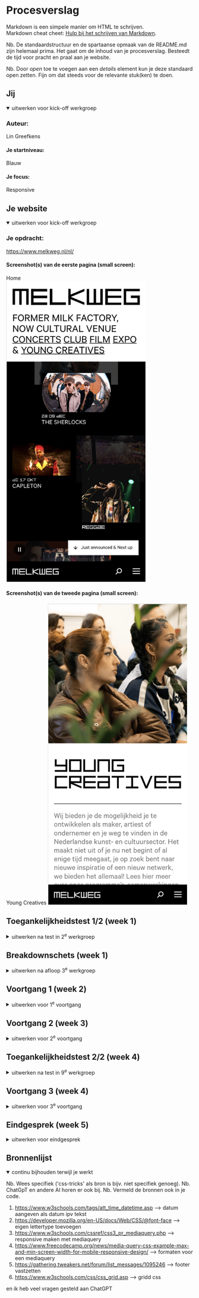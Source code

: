 # Procesverslag
Markdown is een simpele manier om HTML te schrijven.  
Markdown cheat cheet: [Hulp bij het schrijven van Markdown](https://github.com/adam-p/markdown-here/wiki/Markdown-Cheatsheet).

Nb. De standaardstructuur en de spartaanse opmaak van de README.md zijn helemaal prima. Het gaat om de inhoud van je procesverslag. Besteedt de tijd voor pracht en praal aan je website.

Nb. Door *open* toe te voegen aan een *details* element kun je deze standaard open zetten. Fijn om dat steeds voor de relevante stuk(ken) te doen.





## Jij

<details open>
  <summary>uitwerken voor kick-off werkgroep</summary>

  ### Auteur:
Lin Greefkens

  #### Je startniveau:
Blauw

  #### Je focus:
Responsive
 
</details>





## Je website

<details open>
  <summary>uitwerken voor kick-off werkgroep</summary>

  ### Je opdracht:
  https://www.melkweg.nl/nl/

  #### Screenshot(s) van de eerste pagina (small screen): 
  Home  
  <img src="images/homescreen.png" width="375px" alt="Homescreen Melkweg">

  #### Screenshot(s) van de tweede pagina (small screen):
  Young Creatives 
  <img src="images/youngcreatives.png" width="375px" alt="Young Creatives">
 
</details>



## Toegankelijkheidstest 1/2 (week 1)

<details>
  <summary>uitwerken na test in 2<sup>e</sup> werkgroep</summary>

  ### Bevindingen
  - met spasmes kun je lastig een website gebruiken
  - een screenreader is best lastig te volgen. 
    hij leest vaak dingen pas voor als je iets selecteert. Maar als je blind bent kun je dat niet zelf selecteren.
  - als je kleurenblind bent lijken de kleuren rood en groen op elkaar. hier moet je dus rekening 
    mee houden bij het designen van een website
  - als slechtziende is een groot contrast in een website erg prettig

</details>


## Breakdownschets (week 1)

<details>
  <summary>uitwerken na afloop 3<sup>e</sup> werkgroep</summary>

  ### pagina 1: 
  <img src="readme-images/Melkweg-breakdown schets_Home.png" width="375px" alt="breakdown van pagina 1">

  ### pagina 2: 
  <img src="readme-images/Melkweg-breakdown schets_YoungCreatives.png" width="375px" alt="bbreakdown van pagina 2">

</details>





## Voortgang 1 (week 2)

<details>
  <summary>uitwerken voor 1<sup>e</sup> voortgang</summary>

  ### Stand van zaken
  Op zich loop ik redelijk op schema, denk ik. Ik heb niet echt een planning maar ik ga steeds aan de slag met wat op dat moment lukt. Ik heb diepe dalen en hoge pieken bij dit vak haha. Wanneer een onderdeel niet lukt ga ik aan de slag met een andere onderdeel, en bewaar ik het geen wat niet lukt voor een andere keer.
  Wat ik op dit moment lastig vind is het opbouwen van het Grid. Het is namelijk nogal een complexe vormgeving die niet op gelijke rijen en kollomen staat. Ook het responsive maken van sommige onderdelen lukt nog niet zo makkelijk, zoals bijvoorbeeld de h1. Waar ik ook wel een beetje tegenop zie is een animatie maken van de H1. Maar ik ga mijn best doen.

  Screenshots responsive H1:
  <img src="readme-images/screenshot_h1_iphone" alt="screenshot h1 iphone">
  <img src="readme-images/screenshot_h1_desktop" alt="screenshot h1 desktop">

  Screenshot Grid:
  <img src="readme-images/screenshot_grid" alt="screenshot Grid">



  ### Agenda voor meeting
  samen met je groepje opstellen

  | Lin Greefkens    | student 2          | student 3    | student 4        |
  | ---              | ---                | ---          | ---              |
  | site doorlopen   | en dit             | en ik dit    | en dan ik dat    |
  | onderdelen die   | dit als er tijd is | nog een punt | dit wil ik zeker |
  | nog niet lukken  | ...                | ...          | ...              |


  ### Verslag van meeting
  hier na afloop snel de uitkomsten van de meeting vastleggen

  - mijn vragen zijn beantwoord en ik kan weer verder met html css
    bijvoorbeeld: mijn grid lukte niet en daar kreeg ik tips bij. 
    en de knoppen op de home page lukte niet met Javascript. ook hier kreeg ik tips voor om weer verder te kunnen.

</details>





## Voortgang 2 (week 3)

<details>
  <summary>uitwerken voor 2<sup>e</sup> voortgang</summary>

  ### Stand van zaken
  hier dit ging goed & dit was lastig (neem ook screenshots op van delen van je website en code)


  ### Agenda voor meeting
  samen met je groepje opstellen

  | student 1      | student 2          | student 3    | student 4        |
  | ---            | ---                | ---          | ---              |
  | dit bespreken  | en dit             | en ik dit    | en dan ik dat    |
  | en dat ook nog | dit als er tijd is | nog een punt | dit wil ik zeker |
  | ...            | ...                | ...          | ...              |


  ### Verslag van meeting
  hier na afloop snel de uitkomsten van de meeting vastleggen

  - pauline heeft mijn code nagekeken of alles netjes was. dat was, ik heb geen errors
  - mijn lettertype is op Safari niet zichtbaar, maar hier heb ik geen oplossing voor gevonden (samen naar gekeken met Danny en Thije)

</details>





## Toegankelijkheidstest 2/2 (week 4)

<details>
  <summary>uitwerken na test in 9<sup>e</sup> werkgroep</summary>

  ### Bevindingen
hij geeft veel wel duidelijk aan. 

alleen is mijn alternatieve tekst niet heel duidelijk. het geeft nog niet aan wat er echt te zien is op de afbeeldingen.

de tekst 'gratis voor jaarleden' op pagina 2 is nu een H4. 
maar in de echte website is dat een knop. 
ik moet hier dus ook een knop van maken. anders leest de screenreader het verkeerd voor.
  <img src="readme-images/gratisvoorjaarleden.png" alt="gratis voor jaarleden is een H4 ipv link screenshot">

ook wordt mijn footer niet opgelezen.

</details>





## Voortgang 3 (week 4)

<details>
  <summary>uitwerken voor 3<sup>e</sup> voortgang</summary>

  ### Stand van zaken
  hier dit ging goed & dit was lastig (neem ook screenshots op van delen van je website en code)


  ### Agenda voor meeting
  samen met je groepje opstellen

  | student 1      | student 2          | student 3    | student 4        |
  | ---            | ---                | ---          | ---              |
  | dit bespreken  | en dit             | en ik dit    | en dan ik dat    |
  | en dat ook nog | dit als er tijd is | nog een punt | dit wil ik zeker |
  | ...            | ...                | ...          | ...              |


  ### Verslag van meeting
  hier na afloop snel de uitkomsten van de meeting vastleggen

  - punt 1
  - punt 2
  - nog een punt
  - ...

</details>





## Eindgesprek (week 5)

<details>
  <summary>uitwerken voor eindgesprek</summary>

  ### Je uitkomst - karakteristiek screenshots:
  <img src="readme-images/dummy-plaatje.jpg" width="375px" alt="uitomst opdracht 1">


  ### Dit ging goed/Heb ik geleerd: 
  Korte omschrijving met plaatjes

  <img src="readme-images/dummy-plaatje.jpg" width="375px" alt="top">


  ### Dit was lastig/Is niet gelukt:
  Korte omschrijving met plaatjes

  <img src="readme-images/dummy-plaatje.jpg" width="375px" alt="bummer">
</details>




## Bronnenlijst

<details open>
  <summary>continu bijhouden terwijl je werkt</summary>

  Nb. Wees specifiek ('css-tricks' als bron is bijv. niet specifiek genoeg). 
  Nb. ChatGpT en andere AI horen er ook bij.
  Nb. Vermeld de bronnen ook in je code.

  1. https://www.w3schools.com/tags/att_time_datetime.asp --> datum aangeven als datum ipv tekst
  2. https://developer.mozilla.org/en-US/docs/Web/CSS/@font-face --> eigen lettertype toevoegen
  3. https://www.w3schools.com/cssref/css3_pr_mediaquery.php --> responsive maken met mediaquery
  4. https://www.freecodecamp.org/news/media-query-css-example-max-and-min-screen-width-for-mobile-responsive-design/ --> formaten voor een mediaquery
  5. https://gathering.tweakers.net/forum/list_messages/1095246 --> footer vastzetten
  6. https://www.w3schools.com/css/css_grid.asp --> gridd css
  
  en ik heb veel vragen gesteld aan ChatGPT

</details>